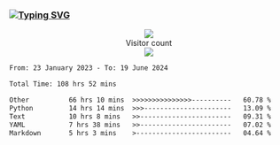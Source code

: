 ### <a href="https://git.io/typing-svg"><img src="https://readme-typing-svg.herokuapp.com?font=Fira+Code&pause=1000&width=435&lines=+Hi+%F0%9F%91%8B+There+is+Chenghow" alt="Typing SVG" /></a>
<p align="center"> 
  <img src="https://github-readme-stats.vercel.app/api?username=chenghow&show_icons=true"><br>
  Visitor count<br>
  <img src="https://profile-counter.glitch.me/chenghow/count.svg">
</p>

<!--START_SECTION:waka-->

```txt
From: 23 January 2023 - To: 19 June 2024

Total Time: 108 hrs 52 mins

Other          66 hrs 10 mins  >>>>>>>>>>>>>>>----------   60.78 %
Python         14 hrs 14 mins  >>>----------------------   13.09 %
Text           10 hrs 8 mins   >>-----------------------   09.31 %
YAML           7 hrs 38 mins   >>-----------------------   07.02 %
Markdown       5 hrs 3 mins    >------------------------   04.64 %
```

<!--END_SECTION:waka-->
